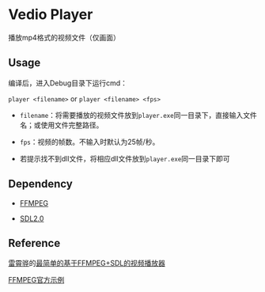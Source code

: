 # Vedio Player

播放mp4格式的视频文件（仅画面）

## Usage

编译后，进入Debug目录下运行cmd：

`player <filename>` or `player <filename> <fps>`

* `filename`：将需要播放的视频文件放到`player.exe`同一目录下，直接输入文件名；或使用文件完整路径。

* `fps`：视频的帧数。不输入时默认为25帧/秒。

* 若提示找不到dll文件，将相应dll文件放到`player.exe`同一目录下即可

## Dependency

* [FFMPEG](http://ffmpeg.org/)

* [SDL2.0](https://www.libsdl.org/download-2.0.php)

## Reference

[雷霄骅](http://blog.csdn.net/leixiaohua1020)的[最简单的基于FFMPEG+SDL的视频播放器](https://blog.csdn.net/leixiaohua1020/article/details/38868499)

[FFMPEG官方示例](https://github.com/FFmpeg/FFmpeg/tree/master/doc/examples)